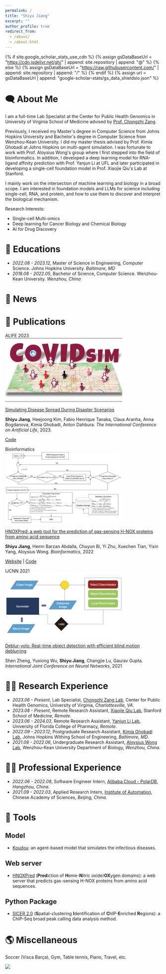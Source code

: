 ```yaml
---
permalink: /
title: "Shiyu Jiang"
excerpt: ""
author_profile: true
redirect_from: 
  - /about/
  - /about.html
---
```


{% if site.google_scholar_stats_use_cdn %}
{% assign gsDataBaseUrl = "https://cdn.jsdelivr.net/gh/" | append: site.repository | append: "@" %}
{% else %}
{% assign gsDataBaseUrl = "https://raw.githubusercontent.com/" | append: site.repository | append: "/" %}
{% endif %}
{% assign url = gsDataBaseUrl | append: "google-scholar-stats/gs_data_shieldsio.json" %}

<span class='anchor' id='about-me'></span>

# 🗨 About Me
I am a full-time Lab Specialist at the Center for Public Health Genomics in University of Virginia School of Medicine
advised by [Prof. Chongzhi Zang](https://zanglab.github.io/index.htm).

Previously, I received my Master's degree in Computer Science from Johns Hopkins University and 
Bachelor's degree in Computer Science from Wenzhou-Kean University. 
I did my master thesis advised by Prof. Kimia Ghobadi at Johns Hopkins on multi-agent simulation.
I was fortunate to work with Prof. Aloysius Wong's group where I first stepped into the field of bioinformatics. 
In addition, I developed a deep learning model for RNA-ligand affinity prediction with Prof. Yanjun Li at UFL 
and later participated in developing a single-cell foundation model in Prof. Xiaojie Qiu's Lab at Stanford.

I mainly work on the intersection of machine learning and biology in a broad scope. I am interested in foundation 
models and LLMs for science including single-cell, RNA, and protein, and how to use them to discover and 
interpret the biological mechanism.

Research Interests:
- Single-cell Multi-omics
- Deep learning for Cancer Biology and Chemical Biology
- AI for Drug Discovery

[//]: # (- Artificial Life)

# 📖 Educations

[//]: # (- *2024.08 - Present*, Doctor of Philosophy, Computational Biology.)
- *2022.08 - 2023.12*, Master of Science in Engineering, Computer Science. Johns Hopkins University. *Baltimore, MD* 
- *2018.08 - 2022.05*, Bachelor of Science, Computer Science. Wenzhou-Kean University. *Wenzhou, China*

# 📰 News

[//]: # (- *2024.08*: )
[//]: # (- *2024.06*: The follow-up work of building an emotion model for [Koudou]&#40;https://github.com/caranha/Koudou&#41; has been accepted by ALIFE 2024. )
[//]: # (- *2024.03*: [ContraBind]&#40;&#41;, a contrastive learning based model for RNA-small molecules binding affinity prediction has been published as a preprint.)
[//]: # (- *2024.03*: [REFEREE]&#40;&#41;, a federated learning based single-cell foundation model has been published as a preprint.)
[//]: # (- *2024.03*: SICER2, a redesigned ChIP-seq broad peak calling tool, has been updated &#40;check the [Documentation]&#40;https://zanglab.github.io/SICER2/&#41;&#41;.)
[//]: # (- *2023.07*: The work to build based on a multi-agent model for pandemic simulation, [Koudou]&#40;https://github.com/caranha/Koudou&#41;, has been accepted by ALIFE 2023.)

# 📝 Publications

[//]: # (<div class='paper-box'><div class='paper-box-image'><div><div class="badge">bioRxiv</div><img src='images/nanoplastics.png' alt="sym" width="75%"></div></div>)

[//]: # (<div class='paper-box-text' markdown="1">)

[//]: # ()
[//]: # ([....]&#40;&#41;)

[//]: # ()
[//]: # (Haoxin Ye, **Shiyu Jiang**, ... and Tianxin Yang<sup>&ast;</sup>. *Preprint*, 2024.)

[//]: # ()
[//]: # ([Code]&#40;https://github.com/Haoxin01/ML_Nanoplastics_MPNs_SERS&#41;)

[//]: # ()
[//]: # (</div>)

[//]: # (</div>)


[//]: # (<div class='paper-box'><div class='paper-box-image'><div><div class="badge">bioRxiv</div><img src='images/complex.png' alt="sym" width="75%"></div></div>)

[//]: # (<div class='paper-box-text' markdown="1">)

[//]: # ()
[//]: # ([Contrastive learning predicts binding affinity between RNA sequences and ligands through adapting foundation models]&#40;&#41;)

[//]: # ()
[//]: # (**Shiyu Jiang**, ... and Yanjun Li<sup>&ast;</sup>. *Preprint*, 2024.)

[//]: # ()
[//]: # ([Code]&#40;&#41;)

[//]: # ()
[//]: # (</div>)

[//]: # (</div>)


[//]: # (<div class='paper-box'><div class='paper-box-image'><div><div class="badge">bioRxiv</div><img src='images/sctab.png' alt="sym" width="75%"></div></div>)

[//]: # (<div class='paper-box-text' markdown="1">)

[//]: # ()
[//]: # ([REFEREE: A privacy-preserving federated foundation model for single-cell analysis via tabular learning]&#40;&#41;)

[//]: # ()
[//]: # (Jiayuan Ding<sup>†</sup>, Jianhui Lin<sup>†</sup>, **Shiyu Jiang<sup>†</sup>**, Yixin Wang, Yuzhen Mao, Lingfeng Shen, Jiliang Tang<sup>&ast;</sup>, Min Li<sup>&ast;</sup>, and Xiaojie Qiu<sup>&ast;</sup>. *Preprint*, 2024.)

[//]: # ()
[//]: # ([Code]&#40;https://github.com/OmicsML/scTab&#41;)

[//]: # ()
[//]: # (</div>)

[//]: # (</div>)


[//]: # (<div class='paper-box'><div class='paper-box-image'><div><div class="badge">Bioinformatics</div><img src='images/sicer2.png' alt="sym" width="75%"></div></div>)

[//]: # (<div class='paper-box-text' markdown="1">)

[//]: # ()
[//]: # ([SICER 2.0: a redesigned ChIP-seq broad peak identified tool with enhanced FDR control and accelerated performance]&#40;&#41;)

[//]: # ()
[//]: # (**Shiyu Jiang**, Jin Yong Yoo, Yiren Wang, and Chongzhi Zang<sup>&ast;</sup>. *Bioinformatics*, 2024.)

[//]: # ()
[//]: # ([Doc]&#40;https://zanglab.github.io/SICER2/&#41; | [Code]&#40;https://github.com/zanglab/SICER2&#41;)

[//]: # ()
[//]: # (</div>)

[//]: # (</div>)


<div class='paper-box'><div class='paper-box-image'><div><div class="badge">ALIFE 2023</div><img src='images/covid_sim.png' alt="sym" width="75%"></div></div>
<div class='paper-box-text' markdown="1">

[Simulating Disease Spread During Disaster Scenarios](https://direct.mit.edu/isal/proceedings/isal/35/123/116938)

**Shiyu Jiang**, Heejoong Kim, Fabio Henrique Tanaka, Claus Aranha, Anna Bogdanova, Kimia Ghobadi, Anton Dahbura. *The International Conference on Artificial Life*, 2023.

[Code](https://github.com/caranha/Koudou/tree/ALIFE_2023)

</div>
</div>

<div class='paper-box'><div class='paper-box-image'><div><div class="badge">Bioinformatics</div><img src='images/bioinformatics2022.png' alt="sym" width="75%"></div></div>
<div class='paper-box-text' markdown="1">

[HNOXPred: a web tool for the prediction of gas-sensing H-NOX proteins from amino acid sequence](https://academic.oup.com/bioinformatics/article/38/19/4643/6673135)

**Shiyu Jiang**, Hemn Barzan Abdalla, Chuyun Bi, Yi Zhu, Xuechen Tian, Yixin Yang, Aloysius Wong. *Bioinformatics*, 2022

[Website](https://www.hnoxpred.com/) | [Code](https://github.com/JasonJiangs/HNOX_Pred)
</div>
</div>

<div class='paper-box'><div class='paper-box-image'><div><div class="badge">IJCNN 2021</div><img src='images/ijcnn.png' alt="sym" width="75%"></div></div>
<div class='paper-box-text' markdown="1">

[Deblur-yolo: Real-time object detection with efficient blind motion deblurring](https://ieeexplore.ieee.org/abstract/document/9534352)

Shen Zheng, Yuxiong Wu, **Shiyu Jiang**, Changjie Lu, Gaurav Gupta. *International Joint Conference on Neural Networks*, 2021

</div>
</div>

[comment]: <> (# 🎖 Honors and Awards)

[comment]: <> (- *2021.10* Lorem ipsum dolor sit amet, consectetur adipiscing elit. Vivamus ornare aliquet ipsum, ac tempus justo dapibus sit amet. )

[comment]: <> (- *2021.09* Lorem ipsum dolor sit amet, consectetur adipiscing elit. Vivamus ornare aliquet ipsum, ac tempus justo dapibus sit amet. )

# 🧑‍💻 Research Experience
- *2023.06 - Present*, Lab Specialist, [Chongzhi Zang Lab](https://zanglab.github.io/index.htm), Center for Public Health Genomics, University of Virginia, *Charlottesville, VA*.
- *2023.08 - Present*, Remote Research Assistant, [Xiaojie Qiu Lab](https://www.devo-evo.com/), Stanford School of Medicine, *Remote*.
- *2023.06 - 2024.03*, Remote Research Assistant, [Yanjun Li Lab](https://yanjun-li.com/index.html), University of Florida College of Pharmacy, *Remote*.
- *2022.09 - 2023.12*, Postgraduate Research Assistant, [Kimia Ghobadi Lab](https://systems.jhu.edu/kimia/), Johns Hopkins Withing School of Engineering, *Baltimore, MD*.
- *2021.08 - 2022.06*, Undergraduate Research Assistant, [Aloysius Wong Lab](https://csmt.wku.edu.cn/en/node/1777), Wenzhou-Kean University Department of Biology, *Wenzhou, China*.

# 🧑‍💻 Professional Experience
- *2022.06 - 2022.08*, Software Engineer Intern, [Alibaba Cloud - PolarDB](https://www.alibabacloud.com/product/polardb), *Hangzhou, China*.
- *2021.09 - 2022.03*, Applied Research Intern, [Institute of Automation](https://people.ucas.edu.cn/~zhenshen?language=en), Chinese Academy of Sciences, *Beijing, China*.


# 🔨 Tools
## Model
- [Koudou](https://github.com/caranha/Koudou): 
  an agent-based model that simulates the infectious diseases.

[//]: # (- [REFEREE]&#40;https://github.com/OmicsML/scTab&#41; &#40;&#41;:)

[//]: # (  a federated foundation model for single-cell.)

[//]: # (- []&#40;&#41;:)

[//]: # (  a contrastive learning based model for RNA-small molecule binding affinity prediction.)
## Web server
- [HNOXPred](https://github.com/JasonJiangs/HNOX_Pred) (**Pred**iction of **H**eme-**N**itric oxide/**OX**ygen domains):
  a web server that predicts gas-sensing H-NOX proteins from amino acid sequences.

## Python Package
- [SICER 2.0](https://zanglab.github.io/SICER2/) (**S**patial-clustering **I**dentification of **C**hIP-**E**nriched **R**egions):
  a ChIP-Seq broad peak calling data analysis method.

# 🌎 Miscellaneous
Soccer (Visca Barça), Gym, Table tennis, Piano, Travel, etc.

<body>
  <a href="https://clustrmaps.com/site/1bt6x"  title="Visit tracker" >
    <img src="//www.clustrmaps.com/map_v2.png?d=aGpjzbKbHZT-5oLEhHvcK0igPnT7IvQmYxySQX6oPb4&cl=ffffff" />
  </a>
</body>